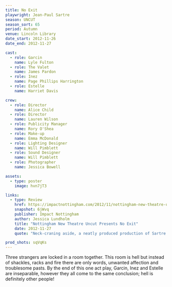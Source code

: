 ```yaml
---
title: No Exit
playwright: Jean-Paul Sartre
season: UNCUT
season_sort: 65
period: Autumn
venue: Lincoln Library
date_start: 2012-11-26
date_end: 2012-11-27

cast:
  - role: Garcin
    name: Lyle Fulton
  - role: The Valet
    name: James Pardon
  - role: Inez
    name: Page Phillips Harrington
  - role: Estelle
    name: Harriet Davis

crew:
  - role: Director
    name: Alice Child
  - role: Director
    name: Lauren Wilson
  - role: Publicity Manager
    name: Rory O'Shea
  - role: Make-up
    name: Emma McDonald
  - role: Lighting Designer
    name: Will Pimblett
  - role: Sound Designer
    name: Will Pimblett
  - role: Photographer
    name: Jessica Bowell

assets:
  - type: poster
    image: hvn7jT3

links:
  - type: Review
    href: https://impactnottingham.com/2012/11/nottingham-new-theatre-uncut-no-exit/
    snapshot: 6jWvq
    publisher: Impact Nottingham
    author: Jessica Lundholm
    title: "Nottingham New Theatre Uncut Presents No Exit"
    date: 2012-11-27
    quote: "Neck-craning aside, a neatly produced production of Sartre’s classic with a fine cast that will leave you wondering who you would like to be in Hell with!"

prod_shots: sqVqKs
---
```


Three strangers are locked in a room together. This room is hell but instead of shackles, racks and fire there are only words, unwanted affection and troublesome pasts. By the end of this one act play, Garcin, Inez and Estelle are inseparable, however they all come to the same conclusion; hell is definitely other people!
